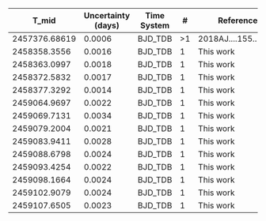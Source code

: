 |T_mid|Uncertainty (days)           |Time System|#                                            |Reference                           |
|-----|-----------------------------|-----------|---------------------------------------------|------------------------------------|
|2457376.68619|0.0006                       |BJD_TDB    |>1                                           |2018AJ....155..112B                 |
|2458358.3556|0.0016                       |BJD_TDB    |1                                            |This work                           |
|2458363.0997|0.0018                       |BJD_TDB    |1                                            |This work                           |
|2458372.5832|0.0017                       |BJD_TDB    |1                                            |This work                           |
|2458377.3292|0.0014                       |BJD_TDB    |1                                            |This work                           |
|2459064.9697|0.0022                       |BJD_TDB    |1                                            |This work                           |
|2459069.7131|0.0034                       |BJD_TDB    |1                                            |This work                           |
|2459079.2004|0.0021                       |BJD_TDB    |1                                            |This work                           |
|2459083.9411|0.0028                       |BJD_TDB    |1                                            |This work                           |
|2459088.6798|0.0024                       |BJD_TDB    |1                                            |This work                           |
|2459093.4254|0.0022                       |BJD_TDB    |1                                            |This work                           |
|2459098.1664|0.0024                       |BJD_TDB    |1                                            |This work                           |
|2459102.9079|0.0024                       |BJD_TDB    |1                                            |This work                           |
|2459107.6505|0.0023                       |BJD_TDB    |1                                            |This work                           |
